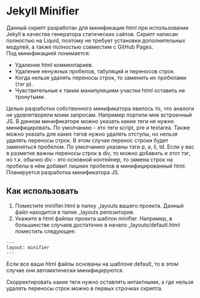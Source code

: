 # Jekyll Minifier

Данный скрипт разработан для минификации html при использовании Jekyll в качестве генератора статических сайтов. Скрипт написан полностью на Liquid, поэтому не требует установки дополнительных модулей, а также полностью совместим с GitHub Pages.  
Под минификацией понимается:
* Удаление html комментариев.
* Удаление ненужных пробелов, табуляций и переносов строк.
* Когда нельзя удалять переносы строк, то заменить их пробелами (тэг p).
* Чувствительные к таким манипуляциям участки html оставить не тронутыми.

Целью разработки собственного минификатора явилось то, что аналоги не удовлетворяли моим запросам. Например портили мне встроенный JS. В данном минификаторе можно указать какие теги не нужно минифицировать. По умолчанию - это теги script, pre и textarea. Также можно указать для каких тэгов нужно удалять отступы, но нельзя удалять переносы строк. В этом случае перенос строки будет заменяться пробелом. По умолчанию указаны тэги p, a, li, td. Если у вас в разметке важны переносы строк в div, то можно добавить и этот тэг, но т.к. обычно div - это основной контейнер, то замена строк на пробелы в нём добавит лишних пробелов в минифицированный html.
Планируется разработка минификатора JS.

## Как использовать
1. Поместите minifier.html в папку _layouts вашего проекта. Данный файл находится в папке _layouts репозитория.
2. Укажите в html файлах проекта шаблон minifier. Например, в большинстве случаев достаточно в начало _layouts/default.html поместить следующее:
```
---
layout: minifier
---
```
Если все ваши html файлы основаны на шаблоне default, то в этом случае они автоматически минифицируются.

Скорректировать какие теги нужно оставлять интактными, а где нельзя удалять переносы строк можно в первых строчках скрипта.

